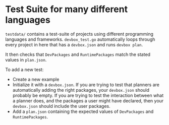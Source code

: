 # Test Suite for many different languages

`testdata/` contains a test-suite of projects using different programming
languages and frameworks. `devbox_test.go` automatically loops through every
project in here that has a `devbox.json` and runs `devbox plan`.

It then checks that `DevPackages` and `RuntimePackages` match the stated values
in `plan.json`.

To add a new test:
+ Create a new example
+ Initialize it with a `devbox.json`. If you are trying to test that planners are
  automatically adding the right packages, your `devbox.json` should probably be
  empty. If you are trying to test the interaction between what a planner does, and
  the packages a user might have declared, then your `devbox.json` should include
  the user packages.
+ Add a `plan.json` containing the expected values of `DevPackages` and `RuntimePackages`.